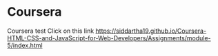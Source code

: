 # Coursera
Coursera test
 Click on this link https://siddartha19.github.io/Coursera-HTML-CSS-and-JavaScript-for-Web-Developers/Assignments/module-5/index.html
